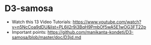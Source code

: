 # D3-samosa

* Watch this 13 Video Tutorials:  https://www.youtube.com/watch?v=n5NcCoa9dDU&list=PL6il2r9i3BqH9PmbOf5wA5E1wOG3FT22p
* Important points:  https://github.com/manikanta-kondeti/D3-samosa/blob/master/doc/D3jd.md 
